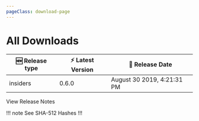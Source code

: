 ```yaml
---
pageClass: download-page
---
```


# All Downloads
| 🆕 Release type             | ⚡ Latest Version      | 📅 Release Date |
| -------------------          | --------------------   | --------------- |
| insiders   | 0.6.0             | August 30 2019,  4:21:31 PM |
<Download
channel="insiders"
/>

<div class="release-notes"><router-link to="/releases/current-release.html">View Release Notes</router-link></div>

!!! note See SHA-512 Hashes
<DropDown>
<ReleaseNotes channel="insiders" />
</DropDown>
!!!

